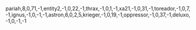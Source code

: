 pariah,8,0,71,-1,entity2,-1,0,22,-1,thrax,-1,0,1,-1,xa21,-1,0,31,-1,toreador,-1,0,7,-1,ignus,-1,0,-1,-1,astron,6,0,2,5,krieger,-1,0,19,-1,oppressor,-1,0,37,-1,deluxo,-1,0,-1,-1
